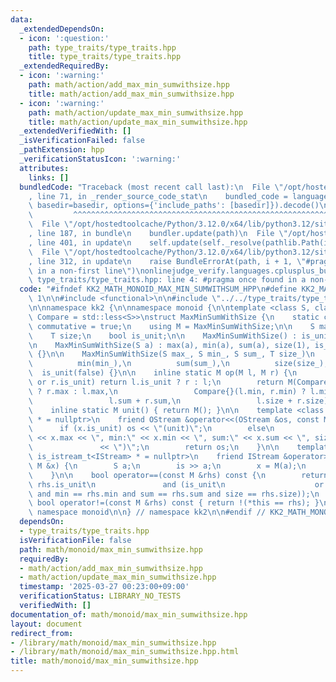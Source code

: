 ```yaml
---
data:
  _extendedDependsOn:
  - icon: ':question:'
    path: type_traits/type_traits.hpp
    title: type_traits/type_traits.hpp
  _extendedRequiredBy:
  - icon: ':warning:'
    path: math/action/add_max_min_sumwithsize.hpp
    title: math/action/add_max_min_sumwithsize.hpp
  - icon: ':warning:'
    path: math/action/update_max_min_sumwithsize.hpp
    title: math/action/update_max_min_sumwithsize.hpp
  _extendedVerifiedWith: []
  _isVerificationFailed: false
  _pathExtension: hpp
  _verificationStatusIcon: ':warning:'
  attributes:
    links: []
  bundledCode: "Traceback (most recent call last):\n  File \"/opt/hostedtoolcache/Python/3.12.0/x64/lib/python3.12/site-packages/onlinejudge_verify/documentation/build.py\"\
    , line 71, in _render_source_code_stat\n    bundled_code = language.bundle(stat.path,\
    \ basedir=basedir, options={'include_paths': [basedir]}).decode()\n          \
    \         ^^^^^^^^^^^^^^^^^^^^^^^^^^^^^^^^^^^^^^^^^^^^^^^^^^^^^^^^^^^^^^^^^^^^^^^^^^^^^^^^^\n\
    \  File \"/opt/hostedtoolcache/Python/3.12.0/x64/lib/python3.12/site-packages/onlinejudge_verify/languages/cplusplus.py\"\
    , line 187, in bundle\n    bundler.update(path)\n  File \"/opt/hostedtoolcache/Python/3.12.0/x64/lib/python3.12/site-packages/onlinejudge_verify/languages/cplusplus_bundle.py\"\
    , line 401, in update\n    self.update(self._resolve(pathlib.Path(included), included_from=path))\n\
    \  File \"/opt/hostedtoolcache/Python/3.12.0/x64/lib/python3.12/site-packages/onlinejudge_verify/languages/cplusplus_bundle.py\"\
    , line 312, in update\n    raise BundleErrorAt(path, i + 1, \"#pragma once found\
    \ in a non-first line\")\nonlinejudge_verify.languages.cplusplus_bundle.BundleErrorAt:\
    \ type_traits/type_traits.hpp: line 4: #pragma once found in a non-first line\n"
  code: "#ifndef KK2_MATH_MONOID_MAX_MIN_SUMWITHSUM_HPP\n#define KK2_MATH_MONOID_MAX_MIN_SUMWITHSUM_HPP\
    \ 1\n\n#include <functional>\n\n#include \"../../type_traits/type_traits.hpp\"\
    \n\nnamespace kk2 {\n\nnamespace monoid {\n\ntemplate <class S, class T, class\
    \ Compare = std::less<S>>\nstruct MaxMinSumWithSize {\n    static constexpr bool\
    \ commutative = true;\n    using M = MaxMinSumWithSize;\n\n    S max, min, sum;\n\
    \    T size;\n    bool is_unit;\n\n    MaxMinSumWithSize() : is_unit(true) {}\n\
    \n    MaxMinSumWithSize(S a) : max(a), min(a), sum(a), size(1), is_unit(false)\
    \ {}\n\n    MaxMinSumWithSize(S max_, S min_, S sum_, T size_)\n        : max(max_),\n\
    \          min(min_),\n          sum(sum_),\n          size(size_),\n        \
    \  is_unit(false) {}\n\n    inline static M op(M l, M r) {\n        if (l.is_unit\
    \ or r.is_unit) return l.is_unit ? r : l;\n        return M(Compare{}(l.max, r.max)\
    \ ? r.max : l.max,\n                 Compare{}(l.min, r.min) ? l.min : r.min,\n\
    \                 l.sum + r.sum,\n                 l.size + r.size);\n    }\n\n\
    \    inline static M unit() { return M(); }\n\n    template <class OStream, is_ostream_t<OStream>\
    \ * = nullptr>\n    friend OStream &operator<<(OStream &os, const M &x) {\n  \
    \      if (x.is_unit) os << \"(unit)\";\n        else\n            os << \"(max:\"\
    \ << x.max << \", min:\" << x.min << \", sum:\" << x.sum << \", size:\" << x.size\n\
    \               << \")\";\n        return os;\n    }\n\n    template <class IStream,\
    \ is_istream_t<IStream> * = nullptr>\n    friend IStream &operator>>(IStream &is,\
    \ M &x) {\n        S a;\n        is >> a;\n        x = M(a);\n        return is;\n\
    \    }\n\n    bool operator==(const M &rhs) const {\n        return is_unit ==\
    \ rhs.is_unit\n               and (is_unit\n                    or (max == rhs.max\
    \ and min == rhs.min and sum == rhs.sum and size == rhs.size));\n    }\n\n   \
    \ bool operator!=(const M &rhs) const { return !(*this == rhs); }\n};\n\n} //\
    \ namespace monoid\n\n} // namespace kk2\n\n#endif // KK2_MATH_MONOID_MAX_MIN_SUMWITHSUM_HPP\n"
  dependsOn:
  - type_traits/type_traits.hpp
  isVerificationFile: false
  path: math/monoid/max_min_sumwithsize.hpp
  requiredBy:
  - math/action/add_max_min_sumwithsize.hpp
  - math/action/update_max_min_sumwithsize.hpp
  timestamp: '2025-03-27 00:23:00+09:00'
  verificationStatus: LIBRARY_NO_TESTS
  verifiedWith: []
documentation_of: math/monoid/max_min_sumwithsize.hpp
layout: document
redirect_from:
- /library/math/monoid/max_min_sumwithsize.hpp
- /library/math/monoid/max_min_sumwithsize.hpp.html
title: math/monoid/max_min_sumwithsize.hpp
---
```

